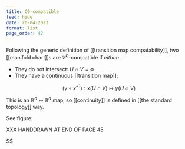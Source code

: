 ```yaml
---
title: C0-compatible
feed: hide
date: 20-04-2023
format: list
page_order: 42
---
```



Following the generic definition of [[transition map compatability]], two [[manifold chart]]s are $\mathcal C^0$-compatible if *either*:

- They do not intersect: $U\cap V = \emptyset$
- They have a continuous [[transition map]]: 

$$(y\circ x^{-1}): x(U\cap V)\mapsto y(U\cap V)$$


This is an $\mathbb R^d\mapsto\mathbb R^d$ map, so [[continuity]] is defined in [[the standard topology]] way.

See figure:

XXX HANDDRAWN AT END OF PAGE 45

$$